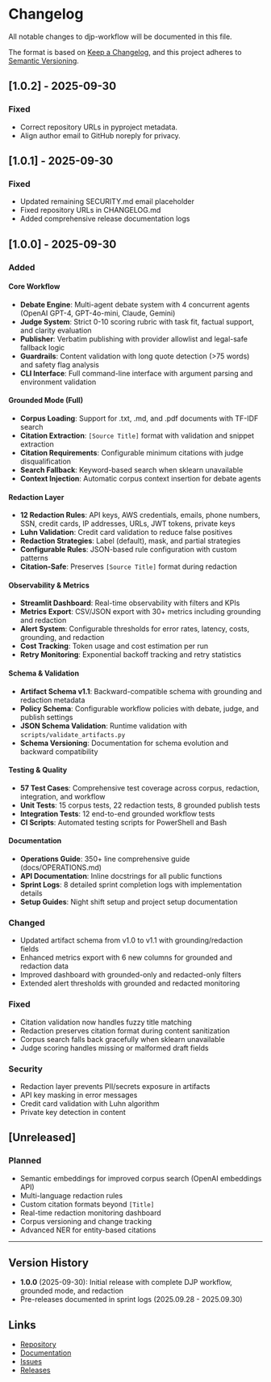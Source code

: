 # Changelog

All notable changes to djp-workflow will be documented in this file.

The format is based on [Keep a Changelog](https://keepachangelog.com/en/1.0.0/),
and this project adheres to [Semantic Versioning](https://semver.org/spec/v2.0.0.html).

## [1.0.2] - 2025-09-30
### Fixed
- Correct repository URLs in pyproject metadata.
- Align author email to GitHub noreply for privacy.

## [1.0.1] - 2025-09-30

### Fixed
- Updated remaining SECURITY.md email placeholder
- Fixed repository URLs in CHANGELOG.md
- Added comprehensive release documentation logs

## [1.0.0] - 2025-09-30

### Added

#### Core Workflow
- **Debate Engine**: Multi-agent debate system with 4 concurrent agents (OpenAI GPT-4, GPT-4o-mini, Claude, Gemini)
- **Judge System**: Strict 0-10 scoring rubric with task fit, factual support, and clarity evaluation
- **Publisher**: Verbatim publishing with provider allowlist and legal-safe fallback logic
- **Guardrails**: Content validation with long quote detection (>75 words) and safety flag analysis
- **CLI Interface**: Full command-line interface with argument parsing and environment validation

#### Grounded Mode (Full)
- **Corpus Loading**: Support for .txt, .md, and .pdf documents with TF-IDF search
- **Citation Extraction**: `[Source Title]` format with validation and snippet extraction
- **Citation Requirements**: Configurable minimum citations with judge disqualification
- **Search Fallback**: Keyword-based search when sklearn unavailable
- **Context Injection**: Automatic corpus context insertion for debate agents

#### Redaction Layer
- **12 Redaction Rules**: API keys, AWS credentials, emails, phone numbers, SSN, credit cards, IP addresses, URLs, JWT tokens, private keys
- **Luhn Validation**: Credit card validation to reduce false positives
- **Redaction Strategies**: Label (default), mask, and partial strategies
- **Configurable Rules**: JSON-based rule configuration with custom patterns
- **Citation-Safe**: Preserves `[Source Title]` format during redaction

#### Observability & Metrics
- **Streamlit Dashboard**: Real-time observability with filters and KPIs
- **Metrics Export**: CSV/JSON export with 30+ metrics including grounding and redaction
- **Alert System**: Configurable thresholds for error rates, latency, costs, grounding, and redaction
- **Cost Tracking**: Token usage and cost estimation per run
- **Retry Monitoring**: Exponential backoff tracking and retry statistics

#### Schema & Validation
- **Artifact Schema v1.1**: Backward-compatible schema with grounding and redaction metadata
- **Policy Schema**: Configurable workflow policies with debate, judge, and publish settings
- **JSON Schema Validation**: Runtime validation with `scripts/validate_artifacts.py`
- **Schema Versioning**: Documentation for schema evolution and backward compatibility

#### Testing & Quality
- **57 Test Cases**: Comprehensive test coverage across corpus, redaction, integration, and workflow
- **Unit Tests**: 15 corpus tests, 22 redaction tests, 8 grounded publish tests
- **Integration Tests**: 12 end-to-end grounded workflow tests
- **CI Scripts**: Automated testing scripts for PowerShell and Bash

#### Documentation
- **Operations Guide**: 350+ line comprehensive guide (docs/OPERATIONS.md)
- **API Documentation**: Inline docstrings for all public functions
- **Sprint Logs**: 8 detailed sprint completion logs with implementation details
- **Setup Guides**: Night shift setup and project setup documentation

### Changed
- Updated artifact schema from v1.0 to v1.1 with grounding/redaction fields
- Enhanced metrics export with 6 new columns for grounded and redaction data
- Improved dashboard with grounded-only and redacted-only filters
- Extended alert thresholds with grounded and redacted monitoring

### Fixed
- Citation validation now handles fuzzy title matching
- Redaction preserves citation format during content sanitization
- Corpus search falls back gracefully when sklearn unavailable
- Judge scoring handles missing or malformed draft fields

### Security
- Redaction layer prevents PII/secrets exposure in artifacts
- API key masking in error messages
- Credit card validation with Luhn algorithm
- Private key detection in content

## [Unreleased]

### Planned
- Semantic embeddings for improved corpus search (OpenAI embeddings API)
- Multi-language redaction rules
- Custom citation formats beyond `[Title]`
- Real-time redaction monitoring dashboard
- Corpus versioning and change tracking
- Advanced NER for entity-based citations

---

## Version History

- **1.0.0** (2025-09-30): Initial release with complete DJP workflow, grounded mode, and redaction
- Pre-releases documented in sprint logs (2025.09.28 - 2025.09.30)

## Links

- [Repository](https://github.com/kmabbott81/djp-workflow)
- [Documentation](https://github.com/kmabbott81/djp-workflow/blob/main/docs/OPERATIONS.md)
- [Issues](https://github.com/kmabbott81/djp-workflow/issues)
- [Releases](https://github.com/kmabbott81/djp-workflow/releases)
